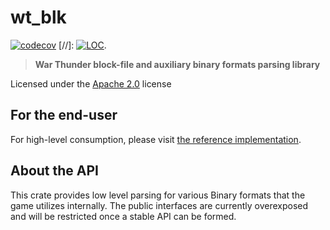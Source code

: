 # wt_blk
[![codecov](https://codecov.io/github/Warthunder-Open-Source-Foundation/wt_blk/graph/badge.svg?token=FWUP23Q2FH)](https://codecov.io/github/Warthunder-Open-Source-Foundation/wt_blk)
[//]: [![LOC](https://tokei.rs/b1/github/Warthunder-Open-Source-Foundation/wt_blk)]([https://github.com/XAMPPRocky/tokei_rs](https://github.com/Warthunder-Open-Source-Foundation/wt_blk)).

> **War Thunder block-file and auxiliary binary formats parsing library**

Licensed under the [Apache 2.0](https://github.com/Warthunder-Open-Source-Foundation/wt_blk/blob/master/LICENSE) license

## For the end-user
For high-level consumption, please visit [the reference implementation](https://github.com/Warthunder-Open-Source-Foundation/wt_ext_cli).

## About the API
This crate provides low level parsing for various Binary formats that the game utilizes internally.
The public interfaces are currently overexposed and will be restricted once a stable API can be formed.
